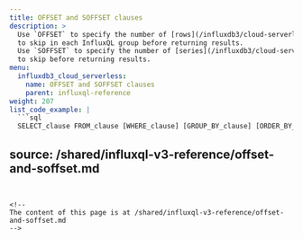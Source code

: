 ```yaml
---
title: OFFSET and SOFFSET clauses
description: >
  Use `OFFSET` to specify the number of [rows](/influxdb3/cloud-serverless/reference/glossary/#series)
  to skip in each InfluxQL group before returning results.
  Use `SOFFSET` to specify the number of [series](/influxdb3/cloud-serverless/reference/glossary/#series)
  to skip before returning results.
menu:
  influxdb3_cloud_serverless:
    name: OFFSET and SOFFSET clauses
    parent: influxql-reference
weight: 207
list_code_example: |
  ```sql
  SELECT_clause FROM_clause [WHERE_clause] [GROUP_BY_clause] [ORDER_BY_clause] [LIMIT_clause] OFFSET row_N [SLIMIT_clause] SOFFSET series_N
  ```

source: /shared/influxql-v3-reference/offset-and-soffset.md
---
```


<!-- 
The content of this page is at /shared/influxql-v3-reference/offset-and-soffset.md
-->
